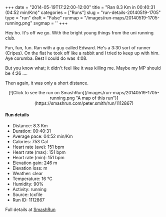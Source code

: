 +++
date = "2014-05-19T17:22:00-12:00"
title = "Ran 8.3 Km in 00:40:31 (04:52 min/Km)"
categories = ["Runs"]
slug = "run-details-20140519-1705"
type = "run"
draft = "False"
runmap = "/images/run-maps/20140519-1705-running.png"
svgmap = '<polyline points="20 39, 0 59, 8 63, 12 66, 19 68, 23 70, 25 78, 24 84, 42 89, 49 89, 53 83, 54 80, 63 72, 66 65, 67 61, 78 55, 82 52, 100 25, 93 22, 79 21, 63 21, 56 19, 42 15, 33 11, 30 12, 25 11, 24 13, 26 15, 27 15, 29 21, 32 23, 33 26, 20 38">'
+++

Hey ho. It's off we go. With the bright young things from the uni running club. 

Fun, fun, fun. Ran with a guy called Edward. He's a 3:30 sort of runner (Cripes). On the flat he took off like a rabbit and I tried to keep up with him. Aye corumba. Best I could do was 4:08. 

But you know what; it didn't feel like it was killing me. Maybe my MP should be 4:26 ....

Then again, it was only a short distance. 



<!--more-->

<center>
[![Click to see the run on SmashRun](/images/run-maps/20140519-1705-running.png "A map of this run")](https://smashrun.com/peter.smith/run/1112867)
</center>

#### Run details

* Distance: 8.3 Km
* Duration: 00:40:31
* Average pace: 04:52 min/Km
* Calories: 753 Cal
* Heart rate (ave): 151 bpm
* Heart rate (max): 151 bpm
* Heart rate (min): 151 bpm
* Elevation gain: 246 m
* Elevation loss:  m
* Weather: clear
* Temperature: 16 &deg;C
* Humidity: 90%
* Activity: running
* Source: tcxfile
* Run ID: 1112867

Full details at [SmashRun](https://smashrun.com/peter.smith/run/1112867)